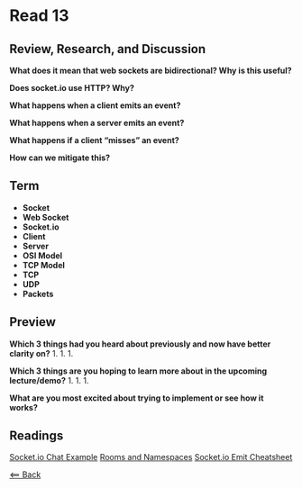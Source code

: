 # Read 13

## Review, Research, and Discussion

**What does it mean that web sockets are bidirectional? Why is this useful?**

**Does socket.io use HTTP? Why?**

**What happens when a client emits an event?**

**What happens when a server emits an event?**

**What happens if a client “misses” an event?**

**How can we mitigate this?**

## Term

- **Socket**
- **Web Socket**
- **Socket.io**
- **Client**
- **Server**
- **OSI Model**
- **TCP Model**
- **TCP**
- **UDP**
- **Packets**

## Preview

**Which 3 things had you heard about previously and now have better clarity on?**
1.
1.
1.

**Which 3 things are you hoping to learn more about in the upcoming lecture/demo?**
1.
1.
1.

**What are you most excited about trying to implement or see how it works?**

## Readings
[Socket.io Chat Example](https://socket.io/get-started/chat/)
[Rooms and Namespaces](https://socket.io/docs/v3/rooms/index.html)
[Socket.io Emit Cheatsheet](https://socket.io/docs/v3/emit-cheatsheet/index.html)

[<== Back](https://simoneodegard.github.io/reading-notes/)